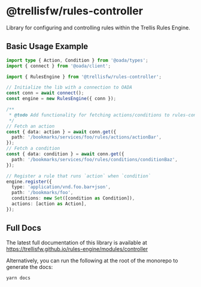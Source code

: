 # @trellisfw/rules-controller

Library for configuring and controlling rules within
the Trellis Rules Engine.

## Basic Usage Example

```typescript
import type { Action, Condition } from '@oada/types';
import { connect } from '@oada/client';

import { RulesEngine } from '@trellisfw/rules-controller';

// Initialize the lib with a connection to OADA
const conn = await connect();
const engine = new RulesEngine({ conn });

/**
 * @todo Add functionality for fetching actions/conditions to rules-controller
 */
// Fetch an action
const { data: action } = await conn.get({
  path: '/bookmarks/services/foo/rules/actions/actionBar',
});
// Fetch a condition
const { data: condition } = await conn.get({
  path: '/bookmarks/services/foo/rules/conditions/conditionBaz',
});

// Register a rule that runs `action` when `condition`
engine.register({
  type: 'application/vnd.foo.bar+json',
  path: '/bookmarks/foo',
  conditions: new Set([condition as Condition]),
  actions: [action as Action],
});
```

## Full Docs

The latest full documentation of this library is available at
https://trellisfw.github.io/rules-engine/modules/controller

Alternatively, you can run the following at the root of the monorepo
to generate the docs:

```
yarn docs
```

